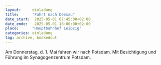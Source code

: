```yaml
---
layout:     einladung
title:      "Fahrt nach Dessau"
date_start:  2025-05-01 07:45:00+02:00
date_ende:   2025-05-01 18:00:00+02:00
place:      "Hauptbahnhof Leipzig"
categories: einladung
tag: archive, bookedout
---
```


Am Donnerstag, d. 1. Mai fahren wir nach Potsdam.
Mit Besichtigung und Führung im Synagogenzentrum Potsdam.

